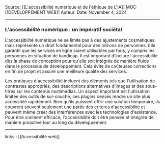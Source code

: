 Source: [[L'accessibilité numérique et de l'éthique de L'IA]]
MOC: [[DEVELOPPEMENT WEB]]
Auteur:
Date: November 4, 2024

---

### L'accessibilité numérique : un impératif sociétal

L'accessibilité numérique ne se limite pas à des ajustements cosmétiques, mais représente un droit fondamental pour des millions de personnes. Elle garantit que les services en ligne soient utilisables par tous, y compris les personnes en situation de handicap. Il est important d'inclure l'accessibilité dès la phase de conception pour qu'elle soit intégrée de manière fluide dans le processus de développement. Cela évite de coûteuses corrections en fin de projet et assure une meilleure qualité des services.

Les pratiques d'accessibilité incluent des éléments tels que l'utilisation de contrastes appropriés, des descriptions alternatives d'images et des sous-titres sur les contenus multimédias. Un aspect important est l'utilisation limitée des outils de sur-couche, ces plugins censés rendre un site plus accessible rapidement. Bien qu'ils puissent offrir une solution temporaire, ils couvrent souvent seulement une partie des critères d'accessibilité et peuvent même créer des interférences avec les technologies d'assistance. Pour être vraiment efficace, l'accessibilité doit être pensée et intégrée de manière proactive tout au long du développement.

---
links : [[Accessibilité web]]